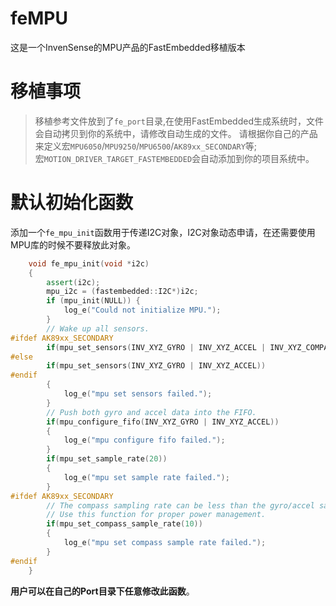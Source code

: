 # feMPU
这是一个InvenSense的MPU产品的FastEmbedded移植版本
# 移植事项 #
> 移植参考文件放到了`fe_port`目录,在使用FastEmbedded生成系统时，文件会自动拷贝到你的系统中，请修改自动生成的文件。
> 请根据你自己的产品来定义宏`MPU6050`/`MPU9250`/`MPU6500`/`AK89xx_SECONDARY`等;  
> 宏`MOTION_DRIVER_TARGET_FASTEMBEDDED`会自动添加到你的项目系统中。


# 默认初始化函数 #
添加一个`fe_mpu_init`函数用于传递I2C对象，I2C对象动态申请，在还需要使用MPU库的时候不要释放此对象。
``` c++
    void fe_mpu_init(void *i2c)
    {
        assert(i2c);
        mpu_i2c = (fastembedded::I2C*)i2c;
        if (mpu_init(NULL)) {
            log_e("Could not initialize MPU.");
        }
        // Wake up all sensors.
#ifdef AK89xx_SECONDARY
        if(mpu_set_sensors(INV_XYZ_GYRO | INV_XYZ_ACCEL | INV_XYZ_COMPASS))
#else
        if(mpu_set_sensors(INV_XYZ_GYRO | INV_XYZ_ACCEL))
#endif
        {
            log_e("mpu set sensors failed.");
        }
        // Push both gyro and accel data into the FIFO.
        if(mpu_configure_fifo(INV_XYZ_GYRO | INV_XYZ_ACCEL))
        {
            log_e("mpu configure fifo failed.");
        }
        if(mpu_set_sample_rate(20))
        {
            log_e("mpu set sample rate failed.");
        }
#ifdef AK89xx_SECONDARY
        // The compass sampling rate can be less than the gyro/accel sampling rate.
        // Use this function for proper power management.
        if(mpu_set_compass_sample_rate(10))
        {
            log_e("mpu set compass sample rate failed.");
        }
#endif
    }
```
**用户可以在自己的Port目录下任意修改此函数**。